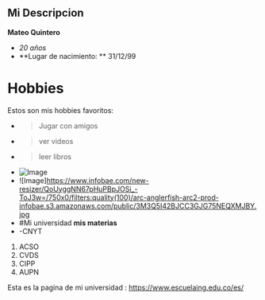 ## Mi Descripcion
**Mateo Quintero**
- _20 años_
- **Lugar de nacimiento: ** 31/12/99
# Hobbies
Estos son mis hobbies favoritos:
- > Jugar con amigos 
- > ver videos
- >leer libros
- ![Image](https://static.rfstat.com/bloggers_folders/user_2540376/my_media/aab8b888-e24f-43af-83db-cc4cd88de9b3.jpeg)
- ![Image]https://www.infobae.com/new-resizer/QoUyggNN67pHuPBpJOSi_-ToJ3w=/750x0/filters:quality(100)/arc-anglerfish-arc2-prod-infobae.s3.amazonaws.com/public/3M3Q5I42BJCC3GJG75NEQXMJBY.jpg
- #Mi universidad
**mis materias**
- -CNYT

 1. ACSO
 2. CVDS
 3. CIPP
 4. AUPN

Esta es la pagina de mi universidad :
<https://www.escuelaing.edu.co/es/>

 

